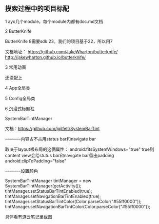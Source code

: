 摸索过程中的项目标配
---------------------

1 ayo几个module，每个module内都有doc.md文档

2 ButterKnife

ButterKnife 8需要sdk 23，我们的项目基于22，所以用7

文档地址：
https://github.com/JakeWharton/butterknife/
http://jakewharton.github.io/butterknife/


3 常用动画

还没配上

4 App全局类


5 Config全局类


6 沉浸式标题栏

SystemBarTintManager

文档：https://github.com/jgilfelt/SystemBarTint

--------内容占不占用status bar和navigate bar

取决于layout根布局的这俩属性：
android:fitsSystemWindows="true"   true则content view会给stutus bar和navigate bar留出padding
android:clipToPadding="false"

--------设置颜色

SystemBarTintManager tintManager = new SystemBarTintManager(getActivity());
tintManager.setStatusBarTintEnabled(true);
tintManager.setNavigationBarTintEnabled(true);
tintManager.setStatusBarTintColor(Color.parseColor("#55ff0000"));
tintManager.setNavigationBarTintColor(Color.parseColor("#55ff0000"));


具体看有道云笔记里截图

